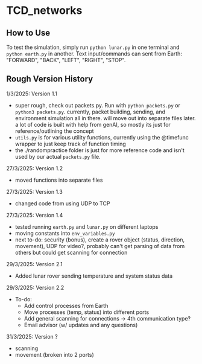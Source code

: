 # TCD_networks

## How to Use
To test the simulation, simply run ```python lunar.py``` in one terminal and ```python earth.py``` in another. Text input/commands can sent from Earth: "FORWARD", "BACK", "LEFT", "RIGHT", "STOP".

## Rough Version History 
1/3/2025: Version 1.1
- super rough, check out packets.py. Run with ```python packets.py``` or ```python3 packets.py```. currently, packet building, sending, and environment simulation all in there. will move out into separate files later. a lot of code is built with help from genAI, so mostly its just for reference/outlining the concept
- ```utils.py``` is for various utility functions, currently using the @timefunc wrapper to just keep track of function timing 
- the ./randompractice folder is just for more reference code and isn't used by our actual ```packets.py``` file.

27/3/2025: Version 1.2
- moved functions into separate files 

27/3/2025: Version 1.3
- changed code from using UDP to TCP 

27/3/2025: Version 1.4 
- tested running ```earth.py``` and ```lunar.py``` on different laptops 
- moving constants into ```env_variables.py```
- next to-do: security (bonus), create a rover object (status, direction, movement), UDP for video?, probably can't get parsing of data from others but could get scanning for connection

29/3/2025: Version 2.1
- Added lunar rover sending temperature and system status data 

29/3/2025: Version 2.2 
- To-do: 
    * Add control processes from Earth
    * Move processes (temp, status) into different ports
    * Add general scanning for connections -> 4th communication type? 
    * Email advisor (w/ updates and any questions)

31/3/2025: Version ? 
- scanning 
- movement (broken into 2 ports) 
